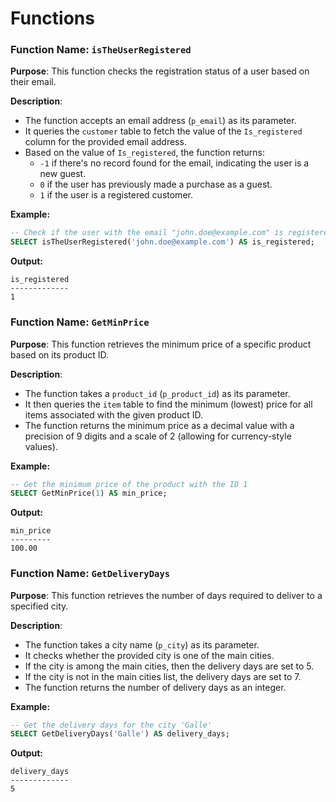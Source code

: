 # Functions

### **Function Name**: `isTheUserRegistered`

**Purpose**: This function checks the registration status of a user based on their email.

**Description**:
- The function accepts an email address (`p_email`) as its parameter.
- It queries the `customer` table to fetch the value of the `Is_registered` column for the provided email address.
- Based on the value of `Is_registered`, the function returns:
  - `-1` if there's no record found for the email, indicating the user is a new guest.
  - `0` if the user has previously made a purchase as a guest.
  - `1` if the user is a registered customer.

**Example:**
```sql
-- Check if the user with the email "john.doe@example.com" is registered
SELECT isTheUserRegistered('john.doe@example.com') AS is_registered;
```

**Output:**

```
is_registered
-------------
1
```


### **Function Name**: `GetMinPrice`

**Purpose**: This function retrieves the minimum price of a specific product based on its product ID.

**Description**:
- The function takes a `product_id` (`p_product_id`) as its parameter.
- It then queries the `item` table to find the minimum (lowest) price for all items associated with the given product ID.
- The function returns the minimum price as a decimal value with a precision of 9 digits and a scale of 2 (allowing for currency-style values).
  

**Example:**

```sql
-- Get the minimum price of the product with the ID 1
SELECT GetMinPrice(1) AS min_price;
```

**Output:**

```
min_price
---------
100.00
```

### **Function Name**: `GetDeliveryDays`

**Purpose**: This function retrieves the number of days required to deliver to a specified city.

**Description**:
- The function takes a city name (`p_city`) as its parameter.
- It checks whether the provided city is one of the main cities.
- If the city is among the main cities, then the delivery days are set to 5.
- If the city is not in the main cities list, the delivery days are set to 7.
- The function returns the number of delivery days as an integer.

**Example:**

```sql
-- Get the delivery days for the city 'Galle'
SELECT GetDeliveryDays('Galle') AS delivery_days;
```

**Output:**

```
delivery_days
-------------
5
```